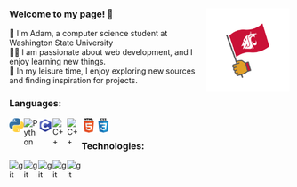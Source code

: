 ### Welcome to my page! 👋<img align="right" src="goCougs.gif" alt="GoCougs" width="150" />
🌱 I'm Adam, a computer science student at Washington State University</br>
👨‍💻 I am passionate about web development, and I enjoy learning new things.</br>
🌟 In my leisure time, I enjoy exploring new sources and finding inspiration for projects.</br>



### Languages:


<a href="https://www.python.org" target="_blank"> <img align="left" alt="Python" width="26px" src="https://github.com/Aakarsh-B/trying-repos/blob/master/python-5.svg?raw=true"/> </a>
<a href="https://www.java.com/en/" target="_blank"> <img align="left" alt="Python" width="26px" src="https://www.vectorlogo.zone/logos/java/java-icon.svg"/> </a>
<a href="https://www.cprogramming.com/" target="_blank"> <img align="left" alt="C" width="26px" src="https://github.com/Aakarsh-B/trying-repos/blob/master/c-programming.png"/> </a>
<a href="https://www.w3schools.com/cpp/" target="_blank"> <img align="left" alt="C++" width="26px" src="https://cdn.worldvectorlogo.com/logos/c.svg"/> </a>
<a href="https://www.haskell.org/" target="_blank"> <img align="left" alt="C++" width="26px" src="https://www.vectorlogo.zone/logos/haskell/haskell-vertical.svg"/> </a>
<a href="https://www.w3.org/html/" target="_blank"><img align="left" alt="HTML5" width="26px" src="https://raw.githubusercontent.com/github/explore/80688e429a7d4ef2fca1e82350fe8e3517d3494d/topics/html/html.png" /></a>
<a href="https://www.w3schools.com/css/" target="_blank"><img align="left" alt="CSS3" width="26px" src="https://raw.githubusercontent.com/github/explore/80688e429a7d4ef2fca1e82350fe8e3517d3494d/topics/css/css.png" /></a></br>


### Technologies:
<a href="https://git-scm.com/" target="_blank"> <img align="left" alt="git" width="26px" src="https://www.vectorlogo.zone/logos/git-scm/git-scm-icon.svg"/> </a>
<a href="https://github.com/" target="_blank"> <img align="left" alt="git" width="26px" src="https://www.vectorlogo.zone/logos/github/github-tile.svg"/> </a>
<a href="https://reactjs.org/" target="_blank"> <img align="left" alt="git" width="26px" src="https://www.vectorlogo.zone/logos/reactjs/reactjs-icon.svg"/> </a>
<a href="https://nodejs.org/en/" target="_blank"> <img align="left" alt="git" width="26px" src="https://www.vectorlogo.zone/logos/nodejs/nodejs-icon.svg"/> </a>
<a href="https://www.linux.com/" target="_blank"> <img align="left" alt="git" width="26px" src="https://www.vectorlogo.zone/logos/linux/linux-icon.svg"/> </a>


<!--
**AdamKaraki/AdamKaraki** is a ✨ _special_ ✨ repository because its `README.md` (this file) appears on your GitHub profile.

Here are some ideas to get you started:

- 🔭 I’m currently working on ...
- 🌱 I’m currently learning ...
- 👯 I’m looking to collaborate on ...
- 🤔 I’m looking for help with ...
- 💬 Ask me about ...
- 📫 How to reach me: ...
- 😄 Pronouns: ...
- ⚡ Fun fact: ...
-->
